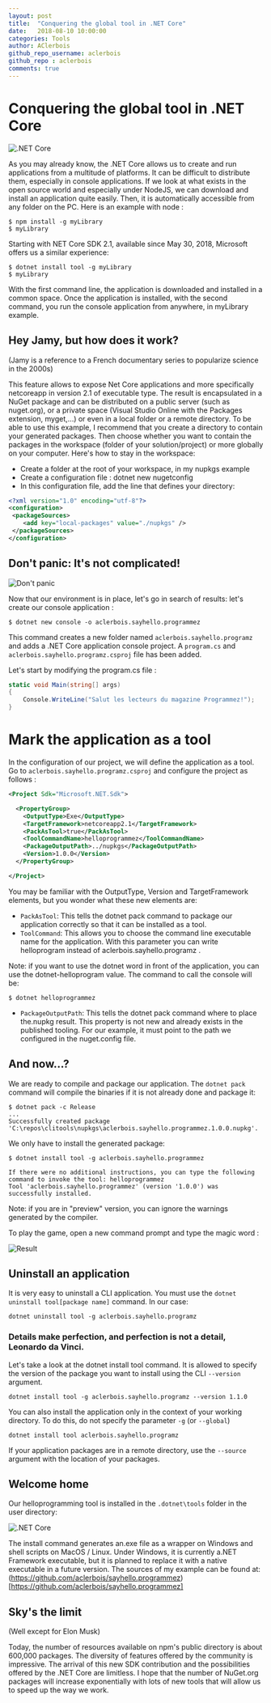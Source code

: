 ```yaml
---
layout: post
title:  "Conquering the global tool in .NET Core"
date:   2018-08-10 10:00:00
categories: Tools
author: AClerbois
github_repo_username: aclerbois
github_repo : aclerbois
comments: true
---
```

# Conquering the global tool in .NET Core

![.NET Core](/images/conquer-1.png)

As you may already know, the .NET Core allows us to create and run applications from a multitude of platforms. It can be difficult to distribute them, especially in console applications.
If we look at what exists in the open source world and especially under NodeJS, we can download and install an application quite easily. Then, it is automatically accessible from any folder on the PC. 
Here is an example with node : 

```console
$ npm install -g myLibrary
$ myLibrary
```

<!-- more -->

Starting with NET Core SDK 2.1, available since May 30, 2018, Microsoft offers us a similar experience:

```console
$ dotnet install tool -g myLibrary
$ myLibrary
```

With the first command line, the application is downloaded and installed in a common space. Once the application is installed, with the second command, you run the console application from anywhere, in myLibrary example. 

## Hey Jamy, but how does it work? 
(Jamy is a reference to a French documentary series to popularize science in the 2000s)

This feature allows to expose Net Core applications and more specifically netcoreapp in version 2.1 of executable type.
The result is encapsulated in a NuGet package and can be distributed on a public server (such as nuget.org), or a private space (Visual Studio Online with the Packages extension, myget,...) or even in a local folder or a remote directory. 
To be able to use this example, I recommend that you create a directory to contain your generated packages. Then choose whether you want to contain the packages in the workspace (folder of your solution/project) or more globally on your computer. 
Here's how to stay in the workspace: 
- Create a folder at the root of your workspace, in my nupkgs example
- Create a configuration file : dotnet new nugetconfig
- In this configuration file, add the line that defines your directory: 

```xml
<?xml version="1.0" encoding="utf-8"?>
<configuration>
 <packageSources>
    <add key="local-packages" value="./nupkgs" />  
 </packageSources>
</configuration>
```
## Don't panic: It's not complicated!
![Don't panic](/images/conquer-2.jpg)

Now that our environment is in place, let's go in search of results: let's create our console application : 

```console
$ dotnet new console -o aclerbois.sayhello.programmez 
```

This command creates a new folder named `aclerbois.sayhello.programz` and adds a .NET Core application console project. A `program.cs` and `aclerbois.sayhello.programz.csproj` file has been added.  

Let's start by modifying the program.cs file :

```csharp
static void Main(string[] args)
{
    Console.WriteLine("Salut les lecteurs du magazine Programmez!");
}
```
# Mark the application as a tool

In the configuration of our project, we will define the application as a tool. Go to `aclerbois.sayhello.programz.csproj` and configure the project as follows :

```xml
<Project Sdk="Microsoft.NET.Sdk">

  <PropertyGroup>
    <OutputType>Exe</OutputType>
    <TargetFramework>netcoreapp2.1</TargetFramework>
    <PackAsTool>true</PackAsTool>
    <ToolCommandName>helloprogrammez</ToolCommandName>
    <PackageOutputPath>../nupkgs</PackageOutputPath>
    <Version>1.0.0</Version>
  </PropertyGroup>

</Project>
```
You may be familiar with the OutputType, Version and TargetFramework elements, but you wonder what these new elements are: 

- `PackAsTool`: This tells the dotnet pack command to package our application correctly so that it can be installed as a tool. 
- `ToolCommand`: This allows you to choose the command line executable name for the application. With this parameter you can write helloprogram instead of aclerbois.sayhello.programz .

Note: if you want to use the dotnet word in front of the application, you can use the dotnet-helloprogram value. The command to call the console will be:

```console
$ dotnet helloprogrammez
```

- `PackageOutputPath`: This tells the dotnet pack command where to place the.nupkg result. This property is not new and already exists in the published tooling. For our example, it must point to the path we configured in the nuget.config file. 

## And now...? 

We are ready to compile and package our application. The `dotnet pack` command will compile the binaries if it is not already done and package it: 

```console
$ dotnet pack -c Release
...
Successfully created package 
'C:\repos\clitools\nupkgs\aclerbois.sayhello.programmez.1.0.0.nupkg'.
```
We only have to install the generated package:

```console
$ dotnet install tool -g aclerbois.sayhello.programmez

If there were no additional instructions, you can type the following command to invoke the tool: helloprogrammez
Tool 'aclerbois.sayhello.programmez' (version '1.0.0') was successfully installed.
```

Note: if you are in "preview" version, you can ignore the warnings generated by the compiler. 

To play the game, open a new command prompt and type the magic word : 

![Result](/images/conquer-3.png)

## Uninstall an application

It is very easy to uninstall a CLI application. You must use the `dotnet uninstall tool[package name]` command.
In our case:  

```console
dotnet uninstall tool -g aclerbois.sayhello.programz
```

### Details make perfection, and perfection is not a detail, Leonardo da Vinci.

Let's take a look at the dotnet install tool command. 
It is allowed to specify the version of the package you want to install using the CLI `--version` argument. 

```console
dotnet install tool -g aclerbois.sayhello.programz --version 1.1.0
```

You can also install the application only in the context of your working directory. To do this, do not specify the parameter `-g` (or `--global`) 

```console
dotnet install tool aclerbois.sayhello.programz
```

If your application packages are in a remote directory, use the `--source` argument with the location of your packages.

## Welcome home 

Our helloprogramming tool is installed in the `.dotnet\tools` folder in the user directory:

![.NET Core](/images/conquer-4.png)

The install command generates an.exe file as a wrapper on Windows and shell scripts on MacOS / Linux. Under Windows, it is currently a.NET Framework executable, but it is planned to replace it with a native executable in a future version.
The sources of my example can be found at: (https://github.com/aclerbois/sayhello.programmez)[https://github.com/aclerbois/sayhello.programmez]

## Sky's the limit

(Well except for Elon Musk)

Today, the number of resources available on npm's public directory is about 600,000 packages. The diversity of features offered by the community is impressive. The arrival of this new SDK contribution and the possibilities offered by the .NET Core are limitless. I hope that the number of NuGet.org packages will increase exponentially with lots of new tools that will allow us to speed up the way we work. 
